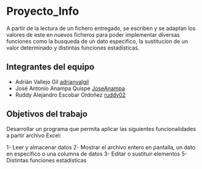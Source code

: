 # Proyecto_Info


A partir de la lectura de un fichero entregado, se escriben y se adaptan los valores de este en nuevos 
ficheros para poder implementar diversas funciones como la busqueda de un dato especifico, la sustitucion
de un valor determinado y distintas funciones estadísticas.

## Integrantes del equipo

- Adrián Vallejo Gil [adrianvalgil](https://github.com/AdriUpm)
- José Antonio Anampa Quispe [JoseAnampa](https://github.com/JoseAnampa)
- Ruddy Alejandro Escobar Ordoñez [ruddy02](https://github.com/ruddy02)


## Objetivos del trabajo

Desarrollar un programa que permita aplicar las siguientes funcionalidades a partir archivo Excel:

1- Leer y almacenar datos
2- Mostrar el archivo entero en pantalla, un dato en específico o una columna de datos
3- Editar o sustituir elementos
5- Distintas funciones estadísticas
